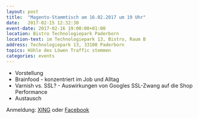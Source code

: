 ```yaml
---
layout: post
title:  "Magento-Stammtisch am 16.02.2017 um 19 Uhr"
date:   2017-02-15 12:32:30
event-date: 2017-02-16 19:00:00+01:00
location: Bistro Technologiepark Paderborn
location-text: im Technologiepark 13, Bistro, Raum B
address: Technologiepark 13, 33100 Paderborn
topics: Höhle des Löwen Traffic stemmen
categories: events
---
```


*  Vorstellung
*  Brainfood - konzentriert im Job und Alltag
*  Varnish vs. SSL? - Auswirkungen von Googles SSL-Zwang auf die Shop Performance
*  Austausch

Anmeldung: <a href="https://www.xing.com/events/magento-stammtisch-paderborn-1760894">XING</a>
oder <a href="https://www.facebook.com/events/1841146492768237/">Facebook</a> 
